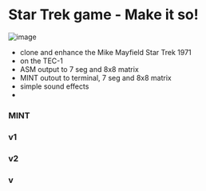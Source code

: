 # Star Trek game - Make it so!

![image](https://github.com/user-attachments/assets/4a36ce61-d774-4ce3-bb17-0ea3bcf334d0)

- clone and enhance the Mike Mayfield Star Trek 1971
- on the TEC-1
- ASM output to 7 seg and 8x8 matrix
- MINT outout to terminal, 7 seg and 8x8 matrix
- simple sound effects
- 


### MINT

### v1

### v2  

### v

